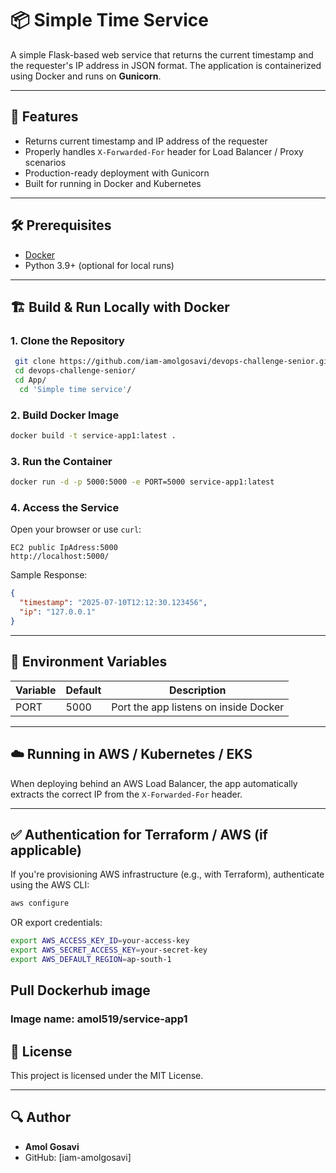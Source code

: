 # 📦 Simple Time Service

A simple Flask-based web service that returns the current timestamp and the requester's IP address in JSON format.
The application is containerized using Docker and runs on **Gunicorn**.

---

## 🚀 Features

- Returns current timestamp and IP address of the requester
- Properly handles `X-Forwarded-For` header for Load Balancer / Proxy scenarios
- Production-ready deployment with Gunicorn
- Built for running in Docker and Kubernetes

---

## 🛠️ Prerequisites

- [Docker](https://docs.docker.com/get-docker/)
- Python 3.9+ (optional for local runs)

---

## 🏗️ Build & Run Locally with Docker

### 1. Clone the Repository

```bash
 git clone https://github.com/iam-amolgosavi/devops-challenge-senior.git
 cd devops-challenge-senior/
 cd App/
  cd 'Simple time service'/
```

### 2. Build Docker Image

```bash
docker build -t service-app1:latest .
```

### 3. Run the Container

```bash
docker run -d -p 5000:5000 -e PORT=5000 service-app1:latest
```

### 4. Access the Service

Open your browser or use `curl`:
```
EC2 public IpAdress:5000
http://localhost:5000/
```

Sample Response:
```json
{
  "timestamp": "2025-07-10T12:12:30.123456",
  "ip": "127.0.0.1"
}
```

---

## 🔧 Environment Variables

| Variable | Default | Description                          |
|---------|---------|--------------------------------------|
| PORT    | 5000    | Port the app listens on inside Docker |

---

## ☁️ Running in AWS / Kubernetes / EKS

When deploying behind an AWS Load Balancer, the app automatically extracts the correct IP from the `X-Forwarded-For` header.

---

## ✅ Authentication for Terraform / AWS (if applicable)

If you're provisioning AWS infrastructure (e.g., with Terraform), authenticate using the AWS CLI:

```bash
aws configure
```
OR export credentials:

```bash
export AWS_ACCESS_KEY_ID=your-access-key
export AWS_SECRET_ACCESS_KEY=your-secret-key
export AWS_DEFAULT_REGION=ap-south-1
```
## Pull Dockerhub image
### Image name: amol519/service-app1
## 📝 License

This project is licensed under the MIT License.

---

## 🔍 Author

- **Amol Gosavi**
- GitHub: [iam-amolgosavi]
